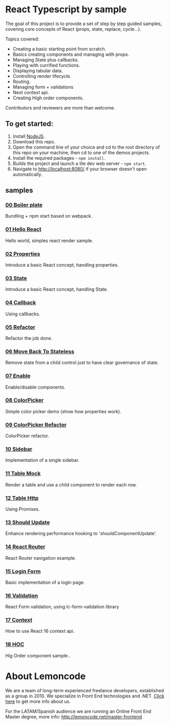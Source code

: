 # React Typescript by sample

The goal of this project is to provide a set of step by step guided samples, covering
core concepts of React (props, state, replace, cycle...).

Topics covered:

+ Creating a basic starting point from scratch.
+ Basics creating components and managing with props.
+ Managing State plus callbacks.
+ Playing with currified functions.
+ Displaying tabular data.
+ Controlling render lifecycle.
+ Routing.
+ Managing form + validations
+ Next context api.
+ Creating High order components.


Contributors and reviewers are more than welcome.

## To get started:  
1. Install [NodeJS](http://www.nodejs.org).
2. Download this repo.
3. Open the command line of your choice and cd to the root directory of this repo on your machine,
then cd to one of the demos projects.
4. Install the required packages - `npm install`.
5. Builds the project and launch a lite dev web server - `npm start`.
6. Navigate to [http://localhost:8080/](http://localhost:8080/) if your browser doesn't open automatically.

## samples

### [00 Boiler plate](react-by-sample/00_Boilerplate)

Bundling + npm start based on webpack.

### [01 Hello React](react-by-sample/01_HelloReact)

Hello world, simples react render sample.

### [02 Properties](react-by-sample/02_Properties)

Introduce a basic React concept, handling properties.

### [03 State](react-by-sample/03_State)

Introduce a basic React concept, handling State.

### [04 Callback](react-by-sample/04_Callback)

Using callbacks.

### [05 Refactor](react-by-sample/05_Refactor)

Refactor the job done.

### [06 Move Back To Stateless](react-by-sample/06_MoveBackToStateless)

Remove state from a child control just to have clear governance of state.

### [07 Enable](react-by-sample/07_Enable)

Enable/disable components.

### [08 ColorPicker](react-by-sample/08_Colorpicker)

Simple color picker demo (show how properties work).

### [09 ColorPicker Refactor](react-by-sample/09_ColorpRefactor)

ColorPicker refactor.

### [10 Sidebar](react-by-sample/10_Sidebar)

Implementation of a single sidebar.

### [11 Table Mock](react-by-sample/11_TableMock)

Render a table and use a child component to render each row.

### [12 Table Http](react-by-sample/12_TableHttp)

Using Promises.

### [13 Should Update](react-by-sample/13_ShouldUpdate)

Enhance rendering performance hooking to 'shouldComponentUpdate'.

### [14 React Router](react-by-sample/14_ReactRouter)

React Router navigation example.

### [15 Login Form](react-by-sample/15_LoginForm)

Basic implementation of a login page.

### [16 Validation](react-by-sample/16_Validation)

React Form validation, using lc-form-validation library

### [17 Context](react-by-sample/17_Context)

How to use React 16 context api.

### [18 HOC](react-by-sample/17_Context)

Hig Order component sample..


# About Lemoncode

We are a team of long-term experienced freelance developers, established as a group in 2010.
We specialize in Front End technologies and .NET. [Click here](http://lemoncode.net/services/en/#en-home) to get more info about us.

For the LATAM/Spanish audience we are running an Online Front End Master degree, more info: http://lemoncode.net/master-frontend

